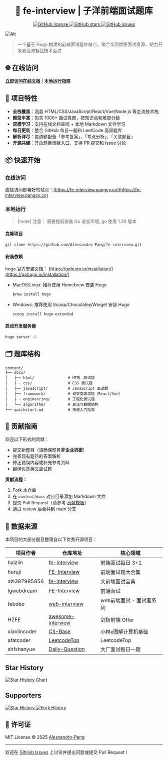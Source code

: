 <!--
 * @Author: zi.yang
 * @Date: 2025-03-03 11:32:10
 * @LastEditors: zi.yang
 * @LastEditTime: 2025-03-06 12:08:45
 * @Description:
 * @FilePath: /fe-interview/README.md
-->

<div align="center">
  <h1 style="margin: 4px 0 16px 0">🚀 fe-interview | 子洋前端面试题库</h1>
  <a href="https://github.com/Alessandro-Pang/fe-interview">
    <img alt="GitHub license" src="https://img.shields.io/github/license/Alessandro-Pang/fe-interview">
  </a>
    <a href="https://github.com/Alessandro-Pang/fe-interview/stargazers">
    <img alt="GitHub stars" src="https://img.shields.io/github/stars/Alessandro-Pang/fe-interview">
  </a>
  <a href="https://github.com/Alessandro-Pang/fe-interview/issues">
    <img alt="GitHub issues" src="https://img.shields.io/github/issues/Alessandro-Pang/fe-interview">
  </a>
</div>

![Alt](https://repobeats.axiom.co/api/embed/399cfc8aeb0a7d02333aef532a50d4747ddcce25.svg "Repobeats analytics image")

> 一个基于 Hugo 构建的前端面试题库站点，聚合全网优质面试资源，助力开发者高效备战技术面试

## 🌐 在线访问

**[立即访问在线文档](https://fe-interview.pangcy.cn)** | **[本地运行指南](#本地运行)**

## 🎯 项目特性

- **全栈覆盖**：涵盖 HTML/CSS/JavaScript/React/Vue/Node.js 等主流技术栈
- **题型丰富**：包含 1000+ 面试真题，按知识点和难度分级
- **双模学习**：支持在线文档查阅 + 本地 Markdown 文件学习
- **每日更新**：整合 GitHub 每日一题和 LeetCode 高频题库
- **解析详尽**：每道题配备「参考答案」、「考点分析」、「关联题目」
- **开源共建**：开放题目贡献入口，支持 PR 提交和 issue 讨论

## 📦 快速开始

### 在线访问

直接访问部署好的站点：[https://fe-interview.pangcy.cn](https://fe-interview.pangcy.cn)

### 本地运行

> [!note] 注意：
> 需要提前安装 Go 语言环境, go 使用 1.20 版本

#### 克隆项目

```bash
git clone https://github.com/Alessandro-Pang/fe-interview.git
```

#### 安装依赖

hugo 官方安装文档： [https://gohugo.io/installation/](https://gohugo.io/installation/)

- MacOS/Linux: 推荐使用 Homebrew 安装 Hugo
  
  ```bash
  brew install hugo
  ```
  
- Windows: 推荐使用 Scoop/Chocolatey/Winget 安装 Hugo

  ```bash
  scoop install hugo-extended
  ```

#### 启动开发服务器

```bash
hugo server -D
```

## 🗂 题库结构

```text
content/
├── docs/
│   ├── html/               # HTML 面试题
│   ├── css/                # CSS 面试题
│   ├── javascript/         # JavaScript 面试题
│   ├── framework/          # 框架类面试题（React/Vue）
│   ├── engineering/        # 工程化面试题
│   └── algorithm/          # 算法与数据结构
└── quickstart.md           # 快速入门指南
```

## 🤝 贡献指南

欢迎以下形式的贡献：

- 提交新题目（请确保题目**非企业机密**）
- 完善现有题目的答案解析
- 修正错误内容或补充参考资料
- 翻译优质英文面试题

**贡献流程：**

1. Fork 本仓库
2. 在 `content/docs` 对应目录添加 Markdown 文件
3. 提交 Pull Request（请参考 [贡献模板](.github/PULL_REQUEST_TEMPLATE.md)）
4. 通过 review 后合并到 main 分支

## 🙏 数据来源

本项目的大部分题目整理自以下优秀开源项目：

| 项目作者 | 仓库地址 | 核心领域 |
|---------|---------|---------|
| haizlin | [fe-interview](https://github.com/haizlin/fe-interview) | 前端面试每日 3+1 |
| huruji | [FE-Interview](https://github.com/huruji/FE-Interview) | 前端面试题大合集 |
| azl397985856 | [fe-interview](https://github.com/azl397985856/fe-interview) | 大前端面试宝典 |
| lgwebdream | [FE-Interview](https://github.com/lgwebdream/FE-Interview) | 前端面试 |
| febobo | [web-interview](https://github.com/febobo/web-interview) | web前端面试 - 面试官系列 |
| HZFE | [awesome-interview](https://github.com/HZFE/awesome-interview) | 剑指前端 Offer |
| xiaolincoder | [CS-Base](https://github.com/xiaolincoder/CS-Base) | 小林x图解计算机基础 |
| afatcoder | [LeetcodeTop](https://github.com/afatcoder/LeetcodeTop) | LeetcodeTop |
| shfshanyue | [Daily-Question](https://github.com/shfshanyue/Daily-Question) | 大厂面试每日一题 |

## Star History

<a href="https://star-history.com/#Alessandro-Pang/fe-interview&Date">
 <picture>
   <source media="(prefers-color-scheme: dark)" srcset="https://api.star-history.com/svg?repos=Alessandro-Pang/fe-interview&type=Date&theme=dark" />
   <source media="(prefers-color-scheme: light)" srcset="https://api.star-history.com/svg?repos=Alessandro-Pang/fe-interview&type=Date" />
   <img alt="Star History Chart" src="https://api.star-history.com/svg?repos=Alessandro-Pang/fe-interview&type=Date" />
 </picture>
</a>

## Supporters

<a href="https://github.com/Alessandro-Pang/fe-interview/stargazers">
 <picture>
   <source media="(prefers-color-scheme: dark)" srcset="https://reporoster.com/stars/dark/Alessandro-Pang/fe-interview" />
   <source media="(prefers-color-scheme: light)" srcset="https://reporoster.com/stars/light/Alessandro-Pang/fe-interview" />
   <img alt="Star History" src="https://reporoster.com/stars/light/Alessandro-Pang/fe-interview" />
 </picture>
</a>

<a href="https://github.com/Alessandro-Pang/fe-interview/network/members">
 <picture>
   <source media="(prefers-color-scheme: dark)" srcset="https://reporoster.com/forks/dark/Alessandro-Pang/fe-interview" />
   <source media="(prefers-color-scheme: light)" srcset="https://reporoster.com/forks/light/Alessandro-Pang/fe-interview" />
   <img alt="Fork History" src="https://reporoster.com/forks/light/Alessandro-Pang/fe-interview" />
 </picture>
</a>

## 📄 许可证

MIT License © 2025 [Alessandro-Pang](https://github.com/Alessandro-Pang)

---

欢迎在 [GitHub Issues](https://github.com/Alessandro-Pang/fe-interview/issues) 上讨论并提出问题或提交 Pull Request！
